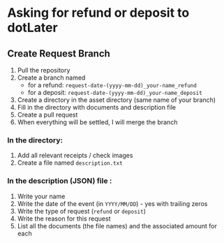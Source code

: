 # Asking for refund or deposit to dotLater

## Create Request Branch

1. Pull the repository
2. Create a branch named 
    * for a refund:  `request-date-(yyyy-mm-dd)_your-name_refund`
    * for a deposit:  `request-date-(yyyy-mm-dd)_your-name_deposit`
3. Create a directory in the asset directory (same name of your branch)
4. Fill in the directory with documents and description file
5. Create a pull request
6. When everything will be settled, I will merge the branch

### In the directory:

1. Add all relevant receipts / check images
2. Create a file named `description.txt`

### In the description (JSON) file :
1. Write your name
2. Write the date of the event (in `YYYY/MM/DD`) - yes with trailing zeros
3. Write the type of request (`refund` or `deposit`)
4. Write the reason for this request
4. List all the documents (the file names) and the associated amount for each

